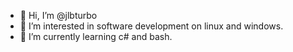 - 👋 Hi, I’m @jlbturbo
- 👀 I’m interested in software development on linux and windows. 
- 🌱 I’m currently learning c# and bash.
